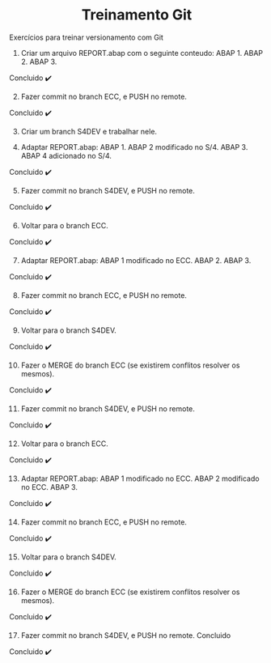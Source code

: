 <h1 align="center">Treinamento Git</h1>

<p align="justify">Exercícios para treinar versionamento com Git</p>

1) Criar um arquivo REPORT.abap com o seguinte conteudo:
ABAP 1.
ABAP 2.
ABAP 3.

Concluido :heavy_check_mark:


2) Fazer commit no branch ECC, e PUSH no remote.

Concluido :heavy_check_mark:


3) Criar um branch S4DEV e trabalhar nele. 

4) Adaptar REPORT.abap: 
ABAP 1.
ABAP 2 modificado no S/4.
ABAP 3.
ABAP 4 adicionado no S/4.

Concluido :heavy_check_mark:


5) Fazer commit no branch S4DEV, e PUSH no remote. 

Concluido :heavy_check_mark:


6) Voltar para o branch ECC.

Concluido :heavy_check_mark:


7) Adaptar REPORT.abap:
ABAP 1 modificado no ECC.
ABAP 2.
ABAP 3.

Concluido :heavy_check_mark:


8) Fazer commit no branch ECC, e PUSH no remote. 

Concluido :heavy_check_mark:


9) Voltar para o branch S4DEV. 

Concluido :heavy_check_mark:


10) Fazer o MERGE do branch ECC (se existirem conflitos resolver os mesmos). 

Concluido :heavy_check_mark:


11) Fazer commit no branch S4DEV, e PUSH no remote. 

Concluido :heavy_check_mark:


12) Voltar para o branch ECC. 

Concluido :heavy_check_mark:


13) Adaptar REPORT.abap: 
ABAP 1 modificado no ECC.
ABAP 2 modificado no ECC.
ABAP 3.

Concluido :heavy_check_mark:


14) Fazer commit no branch ECC, e PUSH no remote. 

Concluido :heavy_check_mark:


15) Voltar para o branch S4DEV. 

Concluido :heavy_check_mark:


16) Fazer o MERGE do branch ECC (se existirem conflitos resolver os mesmos). 

Concluido :heavy_check_mark:


17) Fazer commit no branch S4DEV, e PUSH no remote. Concluido

Concluido :heavy_check_mark:
